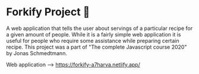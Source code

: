 # Forkify Project 🍜

A web application that tells the user about servings of a particular recipe for a given amount of people. 
While it is a fairly simple web application it is useful for people who require some assistance while preparing certain recipe.
This project was a part of "The complete Javascript course 2020" by Jonas Schmedtmann.

Web application --> https://forkify-a7harva.netlify.app/
